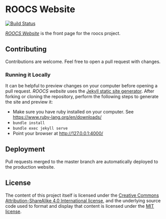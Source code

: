 # ROOCS Website

[![Build Status](https://travis-ci.org/roocs/roocs.github.io.svg?branch=master)](https://travis-ci.org/roocs/roocs.github.io)

*[ROOCS Website](https://roocs.github.io/)* is the front page for the roocs project.

## Contributing

Contributions are welcome. Feel free to open a pull request with changes.

### Running it Locally

It can be helpful to preview changes on your computer before opening a pull request. *ROOCS website* uses the [Jekyll static site generator](http://jekyllrb.com/). After forking or cloning the repository, perform the following steps to generate the site and preview it:

- Make sure you have ruby installed on your computer. See https://www.ruby-lang.org/en/downloads/
- `bundle install`
- `bundle exec jekyll serve`
- Point your browser at http://127.0.0.1:4000/

## Deployment

Pull requests merged to the master branch are automatically deployed to the production website.

## License

The content of this project itself is licensed under the [Creative Commons Attribution-ShareAlike 4.0 International license](https://creativecommons.org/licenses/by-sa/4.0/), and the underlying source code used to format and display that content is licensed under the [MIT license](LICENSE.txt).
